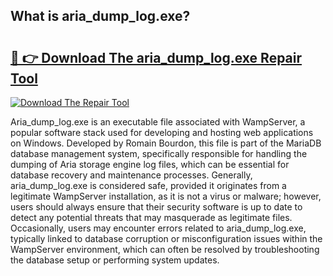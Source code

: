 ## What is aria_dump_log.exe? 

# <h2><a href="https://exedetect.com/download.php?aria_dump_log.exe">🔗 👉 Download The aria_dump_log.exe Repair Tool</a></h2>

[![Download The Repair Tool](https://exedetect.com/download-button.jpg)](https://exedetect.com/download.php?aria_dump_log.exe)

Aria_dump_log.exe is an executable file associated with WampServer, a popular software stack used for developing and hosting web applications on Windows. Developed by Romain Bourdon, this file is part of the MariaDB database management system, specifically responsible for handling the dumping of Aria storage engine log files, which can be essential for database recovery and maintenance processes. Generally, aria_dump_log.exe is considered safe, provided it originates from a legitimate WampServer installation, as it is not a virus or malware; however, users should always ensure that their security software is up to date to detect any potential threats that may masquerade as legitimate files. Occasionally, users may encounter errors related to aria_dump_log.exe, typically linked to database corruption or misconfiguration issues within the WampServer environment, which can often be resolved by troubleshooting the database setup or performing system updates.